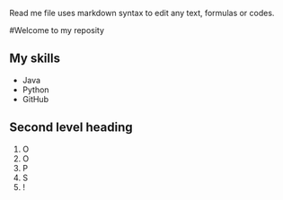Read me file uses markdown syntax to edit any text, formulas or codes.

#Welcome to my reposity

## My skills
- Java
- Python
- GitHub
  
## Second level heading
1. O
2. O
3. P
4. S
5. !
